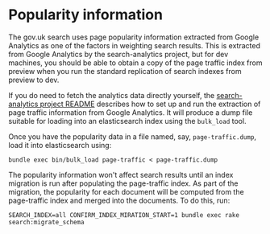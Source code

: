 # Popularity information

The gov.uk search uses page popularity information extracted from Google
Analytics as one of the factors in weighting search results.  This is extracted
from Google Analytics by the search-analytics project, but for dev machines,
you should be able to obtain a copy of the page traffic index from preview when
you run the standard replication of search indexes from preview to dev.

If you do need to fetch the analytics data directly yourself, the
[search-analytics project README](https://github.com/alphagov/search-analytics)
describes how to set up and run the extraction of page traffic information from
Google Analytics.  It will produce a dump file suitable for loading into an
elasticsearch index using the `bulk_load` tool.

Once you have the popularity data in a file named, say, `page-traffic.dump`,
load it into elasticsearch using:

    bundle exec bin/bulk_load page-traffic < page-traffic.dump

The popularity information won't affect search results until an index migration
is run after populating the page-traffic index. As part of the migration, the
popularity for each document will be computed from the page-traffic index and
merged into the documents. To do this, run:

    SEARCH_INDEX=all CONFIRM_INDEX_MIRATION_START=1 bundle exec rake search:migrate_schema
